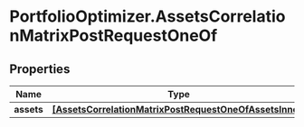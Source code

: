 # PortfolioOptimizer.AssetsCorrelationMatrixPostRequestOneOf

## Properties

Name | Type | Description | Notes
------------ | ------------- | ------------- | -------------
**assets** | [**[AssetsCorrelationMatrixPostRequestOneOfAssetsInner]**](AssetsCorrelationMatrixPostRequestOneOfAssetsInner.md) |  | 


